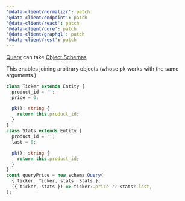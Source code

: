```yaml
---
'@data-client/normalizr': patch
'@data-client/endpoint': patch
'@data-client/react': patch
'@data-client/core': patch
'@data-client/graphql': patch
'@data-client/rest': patch
---
```


[Query](https://dataclient.io/rest/api/Query) can take [Object Schemas](https://dataclient.io/rest/api/Object)

This enables joining arbitrary objects (whose pk works with the same arguments.)

```ts
class Ticker extends Entity {
  product_id = '';
  price = 0;

  pk(): string {
    return this.product_id;
  }
}
class Stats extends Entity {
  product_id = '';
  last = 0;

  pk(): string {
    return this.product_id;
  }
}
const queryPrice = new schema.Query(
  { ticker: Ticker, stats: Stats },
  ({ ticker, stats }) => ticker?.price ?? stats?.last,
);
```
